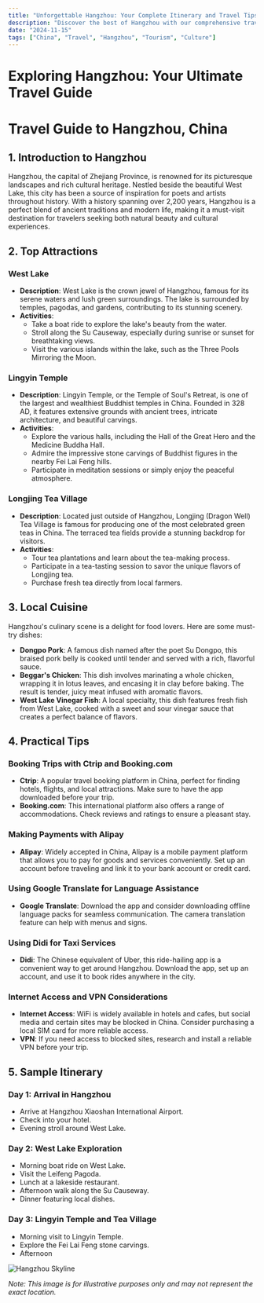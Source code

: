 ```yaml
---
title: "Unforgettable Hangzhou: Your Complete Itinerary and Travel Tips"
description: "Discover the best of Hangzhou with our comprehensive travel guide. Explore top attractions, savor local cuisine, and get insider tips for an unforgettable Chinese adventure."
date: "2024-11-15"
tags: ["China", "Travel", "Hangzhou", "Tourism", "Culture"]
---
```


# Exploring Hangzhou: Your Ultimate Travel Guide

# Travel Guide to Hangzhou, China

## 1. Introduction to Hangzhou
Hangzhou, the capital of Zhejiang Province, is renowned for its picturesque landscapes and rich cultural heritage. Nestled beside the beautiful West Lake, this city has been a source of inspiration for poets and artists throughout history. With a history spanning over 2,200 years, Hangzhou is a perfect blend of ancient traditions and modern life, making it a must-visit destination for travelers seeking both natural beauty and cultural experiences.

## 2. Top Attractions

### West Lake
- **Description**: West Lake is the crown jewel of Hangzhou, famous for its serene waters and lush green surroundings. The lake is surrounded by temples, pagodas, and gardens, contributing to its stunning scenery.
- **Activities**: 
  - Take a boat ride to explore the lake's beauty from the water.
  - Stroll along the Su Causeway, especially during sunrise or sunset for breathtaking views.
  - Visit the various islands within the lake, such as the Three Pools Mirroring the Moon.

### Lingyin Temple
- **Description**: Lingyin Temple, or the Temple of Soul's Retreat, is one of the largest and wealthiest Buddhist temples in China. Founded in 328 AD, it features extensive grounds with ancient trees, intricate architecture, and beautiful carvings.
- **Activities**:
  - Explore the various halls, including the Hall of the Great Hero and the Medicine Buddha Hall.
  - Admire the impressive stone carvings of Buddhist figures in the nearby Fei Lai Feng hills.
  - Participate in meditation sessions or simply enjoy the peaceful atmosphere.

### Longjing Tea Village
- **Description**: Located just outside of Hangzhou, Longjing (Dragon Well) Tea Village is famous for producing one of the most celebrated green teas in China. The terraced tea fields provide a stunning backdrop for visitors.
- **Activities**:
  - Tour tea plantations and learn about the tea-making process.
  - Participate in a tea-tasting session to savor the unique flavors of Longjing tea.
  - Purchase fresh tea directly from local farmers.

## 3. Local Cuisine
Hangzhou's culinary scene is a delight for food lovers. Here are some must-try dishes:

- **Dongpo Pork**: A famous dish named after the poet Su Dongpo, this braised pork belly is cooked until tender and served with a rich, flavorful sauce. 
- **Beggar's Chicken**: This dish involves marinating a whole chicken, wrapping it in lotus leaves, and encasing it in clay before baking. The result is tender, juicy meat infused with aromatic flavors.
- **West Lake Vinegar Fish**: A local specialty, this dish features fresh fish from West Lake, cooked with a sweet and sour vinegar sauce that creates a perfect balance of flavors.

## 4. Practical Tips

### Booking Trips with Ctrip and Booking.com
- **Ctrip**: A popular travel booking platform in China, perfect for finding hotels, flights, and local attractions. Make sure to have the app downloaded before your trip.
- **Booking.com**: This international platform also offers a range of accommodations. Check reviews and ratings to ensure a pleasant stay.

### Making Payments with Alipay
- **Alipay**: Widely accepted in China, Alipay is a mobile payment platform that allows you to pay for goods and services conveniently. Set up an account before traveling and link it to your bank account or credit card.

### Using Google Translate for Language Assistance
- **Google Translate**: Download the app and consider downloading offline language packs for seamless communication. The camera translation feature can help with menus and signs.

### Using Didi for Taxi Services
- **Didi**: The Chinese equivalent of Uber, this ride-hailing app is a convenient way to get around Hangzhou. Download the app, set up an account, and use it to book rides anywhere in the city.

### Internet Access and VPN Considerations
- **Internet Access**: WiFi is widely available in hotels and cafes, but social media and certain sites may be blocked in China. Consider purchasing a local SIM card for more reliable access.
- **VPN**: If you need access to blocked sites, research and install a reliable VPN before your trip.

## 5. Sample Itinerary

### Day 1: Arrival in Hangzhou
- Arrive at Hangzhou Xiaoshan International Airport.
- Check into your hotel.
- Evening stroll around West Lake.

### Day 2: West Lake Exploration
- Morning boat ride on West Lake.
- Visit the Leifeng Pagoda.
- Lunch at a lakeside restaurant.
- Afternoon walk along the Su Causeway.
- Dinner featuring local dishes.

### Day 3: Lingyin Temple and Tea Village
- Morning visit to Lingyin Temple.
- Explore the Fei Lai Feng stone carvings.
- Afternoon

<img src="https://source.unsplash.com/1600x900/?Hangzhou,cityscape" alt="Hangzhou Skyline" loading="lazy">

*Note: This image is for illustrative purposes only and may not represent the exact location.*

